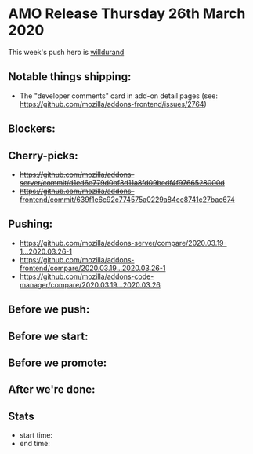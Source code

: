 # AMO Release Thursday 26th March 2020

This week's push hero is [willdurand](https://github.com/willdurand)

## Notable things shipping:

- The "developer comments" card in add-on detail pages (see: https://github.com/mozilla/addons-frontend/issues/2764)

## Blockers:

## Cherry-picks:

- ~~https://github.com/mozilla/addons-server/commit/d1ed6e779d0bf3d11a8fd09bedf4f9766528000d~~
- ~~https://github.com/mozilla/addons-frontend/commit/639f1e6c92c774575a0229a84cc8741c27bac674~~

## Pushing:

- https://github.com/mozilla/addons-server/compare/2020.03.19-1...2020.03.26-1
- https://github.com/mozilla/addons-frontend/compare/2020.03.19...2020.03.26-1
- https://github.com/mozilla/addons-code-manager/compare/2020.03.19...2020.03.26

## Before we push:

## Before we start:

## Before we promote:

## After we're done:

## Stats

- start time:
- end time:
